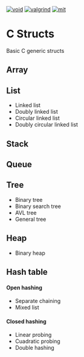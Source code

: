 [![void](https://img.shields.io/badge/void*-gray)](#)
[![valgrind](https://img.shields.io/badge/Valgrind-pass-green)](#)
[![mit](https://img.shields.io/badge/License-MIT-blue)](https://github.com/Alan2255/C-Structs/blob/main/LICENSE)

# C Structs
Basic C generic structs


## Array

## List

* Linked list
* Doubly linked list
* Circular linked list
* Doubly circular linked list

## Stack

## Queue

## Tree

* Binary tree
* Binary search tree
* AVL tree
* General tree

## Heap

* Binary heap

## Hash table

#### Open hashing

* Separate chaining
* Mixed list

#### Closed hashing

* Linear probing
* Cuadratic probing
* Double hashing
